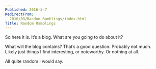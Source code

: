 ```yaml
---
Published: 2016-3-7
RedirectFrom:
  2016/03/Random Ramblings/index.html
Title: Random Ramblings
---
```


So here it is. It’s a blog. What are you going to do about it?

<!-- more -->

What will the blog contains? That’s a good question. Probably not much. Likely just things I find interesting, or noteworthy. Or nothing at all.

All quite random I would say.
